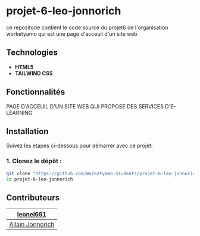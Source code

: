 # projet-6-leo-jonnorich
ce repositorie contient le code source du projet6 de l'organisation worketyamo qui est une page d'acceuil d'un site web
## Technologies 

- **HTML5**
- **TAILWIND CSS**

## Fonctionnalités

PAGE D'ACCEUIL D'UN SITE WEB QUI PROPOSE DES SERVICES D'E-LEARNING

## Installation

Suivez les étapes ci-dessous pour démarrer avec ce projet:

### 1. Clonez le dépôt :

```bash
git clone "https://github.com/Worketyamo-Students/projet-6-leo-jonnorich.git"
cd projet-6-leo-jonnorich
```
## Contributeurs


| [leonel691](https://github.com/DimitriTedom) |
|:----------------------------------------------------------------------------------------------:|
| [Allain Jonnorich](https://github.com/ares-hacker99) |



